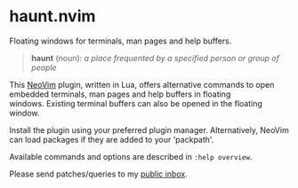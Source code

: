 # haunt.nvim

Floating windows for terminals, man pages and help buffers.

> **haunt** (noun):
>   *a place frequented by a specified person or group of people*

This [NeoVim](https://neovim.io) plugin, written in Lua, offers alternative 
commands to open embedded terminals, man pages and help buffers in floating  
windows. Existing terminal buffers can also be opened in the floating window.

Install the plugin using your preferred plugin manager. Alternatively, NeoVim
can load packages if they are added to your 'packpath'.

Available commands and options are described in `:help overview`.

Please send patches/queries to my [public inbox](https://lists.sr.ht/~adigitoleo/public-inbox).
